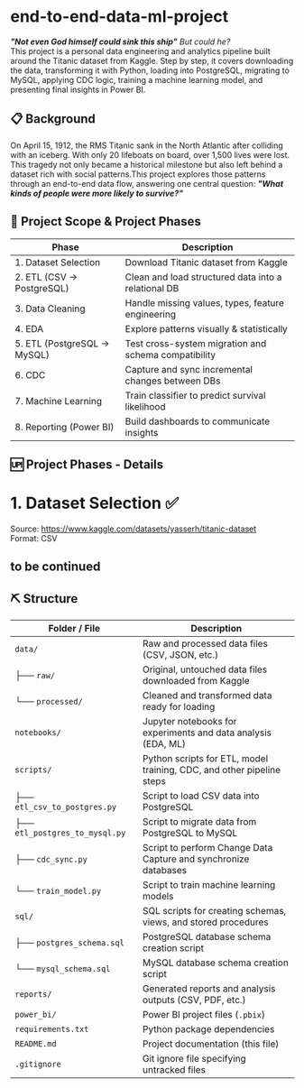 # end-to-end-data-ml-project
***"Not even God himself could sink this ship"** But could he?*   
This project is a personal data engineering and analytics pipeline built around the Titanic dataset from Kaggle. Step by step, it covers downloading the data, transforming it with Python, loading into PostgreSQL, migrating to MySQL, applying CDC logic, training a machine learning model, and presenting final insights in Power BI.  

## 📋 Background  
On April 15, 1912, the RMS Titanic sank in the North Atlantic after colliding with an iceberg. With only 20 lifeboats on board, over 1,500 lives were lost. This tragedy not only became a historical milestone but also left behind a dataset rich with social patterns.This project explores those patterns through an end-to-end data flow, answering one central question: ***"What kinds of people were more likely to survive?"***   

## 🧪 Project Scope & Project Phases   
  
| Phase                       | Description                                          |
| --------------------------- | ---------------------------------------------------- |
| 1. Dataset Selection      | Download Titanic dataset from Kaggle                 |
| 2. ETL (CSV → PostgreSQL)   | Clean and load structured data into a relational DB  |
| 3. Data Cleaning            | Handle missing values, types, feature engineering    |
| 4. EDA                      | Explore patterns visually & statistically            |
| 5. ETL (PostgreSQL → MySQL) | Test cross-system migration and schema compatibility |
| 6. CDC                      | Capture and sync incremental changes between DBs     |
| 7. Machine Learning         | Train classifier to predict survival likelihood      |
| 8. Reporting (Power BI)     | Build dashboards to communicate insights             |


## 🆙 Project Phases - Details    
# 1. Dataset Selection ✅    
Source: https://www.kaggle.com/datasets/yasserh/titanic-dataset   
Format: CSV     

to be continued
-------
## ⛏️ Structure    
| Folder / File                  | Description                                                           |
| ------------------------------ | --------------------------------------------------------------------- |
| `data/`                        | Raw and processed data files (CSV, JSON, etc.)                        |
| ├── `raw/`                     | Original, untouched data files downloaded from Kaggle                 |
| └── `processed/`               | Cleaned and transformed data ready for loading                        |
| `notebooks/`                   | Jupyter notebooks for experiments and data analysis (EDA, ML)         |
| `scripts/`                     | Python scripts for ETL, model training, CDC, and other pipeline steps |
| ├── `etl_csv_to_postgres.py`   | Script to load CSV data into PostgreSQL                               |
| ├── `etl_postgres_to_mysql.py` | Script to migrate data from PostgreSQL to MySQL                       |
| ├── `cdc_sync.py`              | Script to perform Change Data Capture and synchronize databases       |
| └── `train_model.py`           | Script to train machine learning models                               |
| `sql/`                         | SQL scripts for creating schemas, views, and stored procedures        |
| ├── `postgres_schema.sql`      | PostgreSQL database schema creation script                            |
| └── `mysql_schema.sql`         | MySQL database schema creation script                                 |
| `reports/`                     | Generated reports and analysis outputs (CSV, PDF, etc.)               |
| `power_bi/`                    | Power BI project files (`.pbix`)                                      |
| `requirements.txt`             | Python package dependencies                                           |
| `README.md`                    | Project documentation (this file)                                     |
| `.gitignore`                   | Git ignore file specifying untracked files                            |

